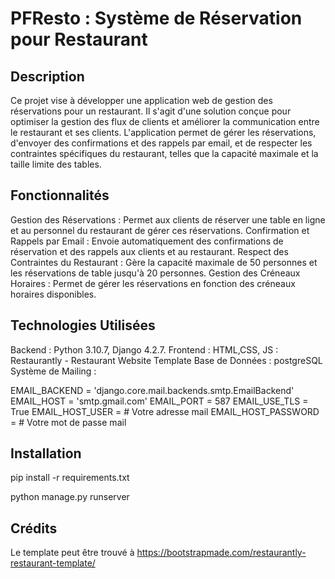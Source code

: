 # PFResto : Système de Réservation pour Restaurant

## Description

Ce projet vise à développer une application web de gestion des réservations pour un restaurant. 
Il s'agit d'une solution conçue pour optimiser la gestion des flux de clients et améliorer la communication entre le restaurant et ses clients. 
L'application permet de gérer les réservations, d'envoyer des confirmations et des rappels par email, et de respecter les contraintes spécifiques du restaurant, telles que la capacité maximale et la taille limite des tables.

## Fonctionnalités

Gestion des Réservations : Permet aux clients de réserver une table en ligne et au personnel du restaurant de gérer ces réservations.
Confirmation et Rappels par Email : Envoie automatiquement des confirmations de réservation et des rappels aux clients et au restaurant.
Respect des Contraintes du Restaurant : Gère la capacité maximale de 50 personnes et les réservations de table jusqu'à 20 personnes.
Gestion des Créneaux Horaires : Permet de gérer les réservations en fonction des créneaux horaires disponibles.

## Technologies Utilisées

Backend : Python 3.10.7, Django 4.2.7.
Frontend : HTML,CSS, JS : Restaurantly - Restaurant Website Template
Base de Données : postgreSQL
Système de Mailing : 

EMAIL_BACKEND = 'django.core.mail.backends.smtp.EmailBackend'
EMAIL_HOST = 'smtp.gmail.com'
EMAIL_PORT = 587
EMAIL_USE_TLS = True
EMAIL_HOST_USER =   # Votre adresse mail
EMAIL_HOST_PASSWORD =   # Votre mot de passe mail

## Installation

pip install -r requirements.txt

python manage.py runserver

## Crédits

Le template peut être trouvé à https://bootstrapmade.com/restaurantly-restaurant-template/
